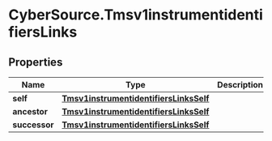 # CyberSource.Tmsv1instrumentidentifiersLinks

## Properties
Name | Type | Description | Notes
------------ | ------------- | ------------- | -------------
**self** | [**Tmsv1instrumentidentifiersLinksSelf**](Tmsv1instrumentidentifiersLinksSelf.md) |  | [optional] 
**ancestor** | [**Tmsv1instrumentidentifiersLinksSelf**](Tmsv1instrumentidentifiersLinksSelf.md) |  | [optional] 
**successor** | [**Tmsv1instrumentidentifiersLinksSelf**](Tmsv1instrumentidentifiersLinksSelf.md) |  | [optional] 


